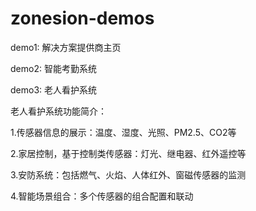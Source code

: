 # zonesion-demos

demo1: 解决方案提供商主页

demo2: 智能考勤系统

demo3: 老人看护系统

老人看护系统功能简介：

1.传感器信息的展示：温度、湿度、光照、PM2.5、CO2等

2.家居控制，基于控制类传感器：灯光、继电器、红外遥控等

3.安防系统：包括燃气、火焰、人体红外、窗磁传感器的监测

4.智能场景组合：多个传感器的组合配置和联动
